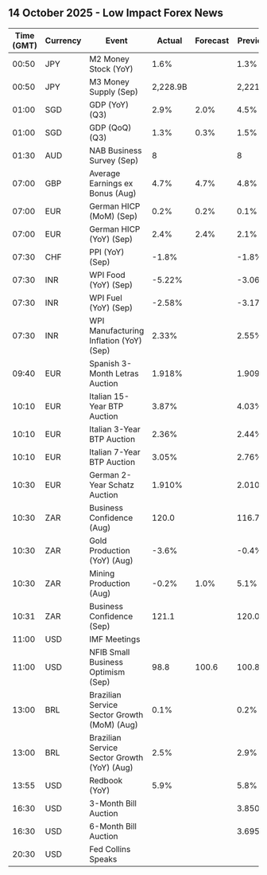 ## 14 October 2025 - Low Impact Forex News

| Time (GMT) | Currency | Event | Actual | Forecast | Previous |
|------|----------|-------|--------|----------|----------|
| 00:50 | JPY | M2 Money Stock (YoY) | 1.6% |  | 1.3% |
| 00:50 | JPY | M3 Money Supply (Sep) | 2,228.9B |  | 2,221.9B |
| 01:00 | SGD | GDP (YoY) (Q3) | 2.9% | 2.0% | 4.5% |
| 01:00 | SGD | GDP (QoQ) (Q3) | 1.3% | 0.3% | 1.5% |
| 01:30 | AUD | NAB Business Survey (Sep) | 8 |  | 8 |
| 07:00 | GBP | Average Earnings ex Bonus (Aug) | 4.7% | 4.7% | 4.8% |
| 07:00 | EUR | German HICP (MoM) (Sep) | 0.2% | 0.2% | 0.1% |
| 07:00 | EUR | German HICP (YoY) (Sep) | 2.4% | 2.4% | 2.1% |
| 07:30 | CHF | PPI (YoY) (Sep) | -1.8% |  | -1.8% |
| 07:30 | INR | WPI Food (YoY) (Sep) | -5.22% |  | -3.06% |
| 07:30 | INR | WPI Fuel (YoY) (Sep) | -2.58% |  | -3.17% |
| 07:30 | INR | WPI Manufacturing Inflation (YoY) (Sep) | 2.33% |  | 2.55% |
| 09:40 | EUR | Spanish 3-Month Letras Auction | 1.918% |  | 1.909% |
| 10:10 | EUR | Italian 15-Year BTP Auction | 3.87% |  | 4.03% |
| 10:10 | EUR | Italian 3-Year BTP Auction | 2.36% |  | 2.44% |
| 10:10 | EUR | Italian 7-Year BTP Auction | 3.05% |  | 2.76% |
| 10:30 | EUR | German 2-Year Schatz Auction | 1.910% |  | 2.010% |
| 10:30 | ZAR | Business Confidence (Aug) | 120.0 |  | 116.7 |
| 10:30 | ZAR | Gold Production (YoY) (Aug) | -3.6% |  | -0.4% |
| 10:30 | ZAR | Mining Production (Aug) | -0.2% | 1.0% | 5.1% |
| 10:31 | ZAR | Business Confidence (Sep) | 121.1 |  | 120.0 |
| 11:00 | USD | IMF Meetings |  |  |  |
| 11:00 | USD | NFIB Small Business Optimism (Sep) | 98.8 | 100.6 | 100.8 |
| 13:00 | BRL | Brazilian Service Sector Growth (MoM) (Aug) | 0.1% |  | 0.2% |
| 13:00 | BRL | Brazilian Service Sector Growth (YoY) (Aug) | 2.5% |  | 2.9% |
| 13:55 | USD | Redbook (YoY) | 5.9% |  | 5.8% |
| 16:30 | USD | 3-Month Bill Auction |  |  | 3.850% |
| 16:30 | USD | 6-Month Bill Auction |  |  | 3.695% |
| 20:30 | USD | Fed Collins Speaks |  |  |  |
